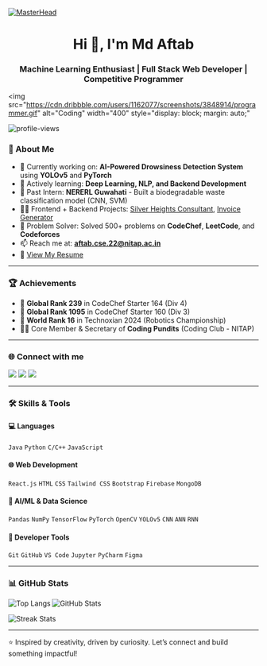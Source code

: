 [![MasterHead](https://tse3.mm.bing.net/th?id=OIP.ZG06ZTg5dJOPeNZS74-YCwHaEK&pid=Api&P=0&h=180)](https://github.com/mdaftab20089)

<h1 align="center">Hi 👋, I'm Md Aftab</h1>
<h3 align="center">Machine Learning Enthusiast | Full Stack Web Developer | Competitive Programmer</h3>

<img 
  src="https://cdn.dribbble.com/users/1162077/screenshots/3848914/programmer.gif"
  alt="Coding"
  width="400"
  style="display: block; margin: auto;"
>

<p align="left">
  <img src="https://komarev.com/ghpvc/?username=mdaftab20089&label=Profile%20views&color=0e75b6&style=flat" alt="profile-views" />
</p>

### 🚀 About Me

- 🔭 Currently working on: **AI-Powered Drowsiness Detection System** using **YOLOv5** and **PyTorch**
- 🌱 Actively learning: **Deep Learning, NLP, and Backend Development**
- 💼 Past Intern: **NERERL Guwahati** - Built a biodegradable waste classification model (CNN, SVM)
- 👨‍💻 Frontend + Backend Projects: [Silver Heights Consultant](https://shec-alpha.vercel.app/), [Invoice Generator](https://github.com/mdaftab20089/InVoiceGenerator)
- 🎯 Problem Solver: Solved 500+ problems on **CodeChef**, **LeetCode**, and **Codeforces**
- 📫 Reach me at: **aftab.cse.22@nitap.ac.in**
- 📝 [View My Resume](https://drive.google.com/file/d/1KxWZqUax53EMYx4MSWoA5NBDzkNt14k4/view?usp=sharing)

---

### 🏆 Achievements

- 🥈 **Global Rank 239** in CodeChef Starter 164 (Div 4)
- 🥉 **Global Rank 1095** in CodeChef Starter 160 (Div 3)
- 🤖 **World Rank 16** in Technoxian 2024 (Robotics Championship)
- 👨‍💻 Core Member & Secretary of **Coding Pundits** (Coding Club - NITAP)

---

### 🌐 Connect with me

<p align="left">
<a href="https://www.linkedin.com/in/md-aftab-aa78792a0" target="blank"><img src="https://img.shields.io/badge/LinkedIn-blue?style=for-the-badge&logo=linkedin" /></a>
<a href="https://leetcode.com/u/aftabrahi/" target="blank"><img src="https://img.shields.io/badge/LeetCode-FFA116?style=for-the-badge&logo=leetcode&logoColor=white" /></a>
<a href="https://github.com/mdaftab20089" target="blank"><img src="https://img.shields.io/badge/GitHub-333?style=for-the-badge&logo=github" /></a>
</p>

---

### 🛠️ Skills & Tools

#### 💻 Languages
`Java` `Python` `C/C++` `JavaScript`

#### 🌐 Web Development
`React.js` `HTML` `CSS` `Tailwind CSS` `Bootstrap` `Firebase` `MongoDB`

#### 🧠 AI/ML & Data Science
`Pandas` `NumPy` `TensorFlow` `PyTorch` `OpenCV` `YOLOv5` `CNN` `ANN` `RNN`

#### 🧰 Developer Tools
`Git` `GitHub` `VS Code` `Jupyter` `PyCharm` `Figma`

---

### 📊 GitHub Stats

<p>
  <img align="left" src="https://github-readme-stats.vercel.app/api/top-langs/?username=mdaftab20089&layout=compact&theme=default" alt="Top Langs" />
</p>
<p>
  <img align="center" src="https://github-readme-stats.vercel.app/api?username=mdaftab20089&show_icons=true&theme=default" alt="GitHub Stats" />
</p>
<p>
  <img align="center" src="https://github-readme-streak-stats.herokuapp.com/?user=mdaftab20089&theme=default" alt="Streak Stats" />
</p>

---

⭐️ Inspired by creativity, driven by curiosity. Let’s connect and build something impactful!
